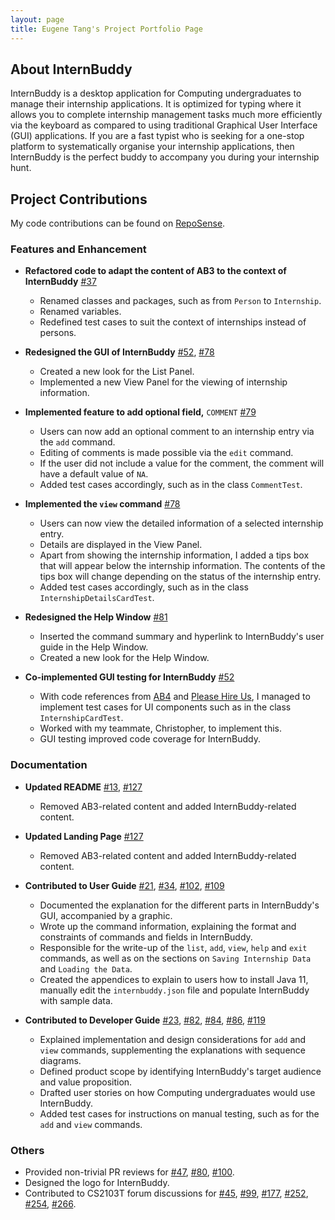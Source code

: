 ```yaml
---
layout: page
title: Eugene Tang's Project Portfolio Page
---
```


## About InternBuddy
InternBuddy is a desktop application for Computing undergraduates to manage their internship applications. It is
optimized for typing where it allows you to complete internship management tasks much more efficiently via
the keyboard as compared to using traditional Graphical User Interface (GUI) applications. If you are a fast
typist who is seeking for a one-stop platform to systematically organise your internship applications,
then InternBuddy is the perfect buddy to accompany you during your internship hunt.

## Project Contributions
My code contributions can be found on 
[RepoSense](https://nus-cs2103-ay2223s2.github.io/tp-dashboard/?search=eugenetangkj&breakdown=true&sort=groupTitle&sortWithin=title&since=2023-02-17&timeframe=commit&mergegroup=&groupSelect=groupByRepos&checkedFileTypes=docs~functional-code~test-code~other).

### Features and Enhancement
- **Refactored code to adapt the content of AB3 to the context of InternBuddy**
  [\#37](https://github.com/AY2223S2-CS2103T-T14-3/tp/pull/37)
  * Renamed classes and packages, such as from `Person` to `Internship`.
  * Renamed variables.
  * Redefined test cases to suit the context of internships instead of persons.

- **Redesigned the GUI of InternBuddy**
  [\#52](https://github.com/AY2223S2-CS2103T-T14-3/tp/pull/52),
  [\#78](https://github.com/AY2223S2-CS2103T-T14-3/tp/pull/78)
  * Created a new look for the List Panel.
  * Implemented a new View Panel for the viewing of internship information.

- **Implemented feature to add optional field,** `COMMENT`
  [\#79](https://github.com/AY2223S2-CS2103T-T14-3/tp/pull/79)
  * Users can now add an optional comment to an internship entry via the `add` command.
  * Editing of comments is made possible via the `edit` command.
  * If the user did not include a value for the comment, the comment will have a default value of `NA`.
  * Added test cases accordingly, such as in the class `CommentTest`.

<div style="page-break-after: always;"></div>

- **Implemented the `view` command**
  [\#78](https://github.com/AY2223S2-CS2103T-T14-3/tp/pull/78)
  * Users can now view the detailed information of a selected internship entry.
  * Details are displayed in the View Panel.
  * Apart from showing the internship information, I added a tips box that will appear
    below the internship information. The contents of the tips box will change depending
    on the status of the internship entry.
  * Added test cases accordingly, such as in the class `InternshipDetailsCardTest`.

- **Redesigned the Help Window**
  [\#81](https://github.com/AY2223S2-CS2103T-T14-3/tp/pull/81)
  * Inserted the command summary and hyperlink to InternBuddy's user guide in the Help Window.
  * Created a new look for the Help Window.

- **Co-implemented GUI testing for InternBuddy**
  [\#52](https://github.com/AY2223S2-CS2103T-T14-3/tp/pull/52)
  * With code references from [AB4](https://github.com/se-edu/addressbook-level4)
    and [Please Hire Us](https://github.com/AY2223S1-CS2103T-W17-4/tp), I managed to implement
    test cases for UI components such as in the class `InternshipCardTest`.
  * Worked with my teammate, Christopher, to implement this.
  * GUI testing improved code coverage for InternBuddy.

### Documentation
- **Updated README**
  [\#13](https://github.com/AY2223S2-CS2103T-T14-3/tp/pull/13),
  [\#127](https://github.com/AY2223S2-CS2103T-T14-3/tp/pull/127)
  * Removed AB3-related content and added InternBuddy-related content.

- **Updated Landing Page**
  [\#127](https://github.com/AY2223S2-CS2103T-T14-3/tp/pull/127)
  * Removed AB3-related content and added InternBuddy-related content.

- **Contributed to User Guide**
  [\#21](https://github.com/AY2223S2-CS2103T-T14-3/tp/pull/21),
  [\#34](https://github.com/AY2223S2-CS2103T-T14-3/tp/pull/34),
  [\#102](https://github.com/AY2223S2-CS2103T-T14-3/tp/pull/102),
  [\#109](https://github.com/AY2223S2-CS2103T-T14-3/tp/pull/109)
  * Documented the explanation for the different parts in InternBuddy's GUI, accompanied by a graphic.
  * Wrote up the command information, explaining the format and constraints of commands and
    fields in InternBuddy.
  * Responsible for the write-up of the `list`, `add`, `view`, `help` and `exit` commands,
    as well as on the sections on `Saving Internship Data` and `Loading the Data`.
  * Created the appendices to explain to users how to install Java 11, manually edit the `internbuddy.json` file
    and populate InternBuddy with sample data.
- **Contributed to Developer Guide**
  [\#23](https://github.com/AY2223S2-CS2103T-T14-3/tp/pull/23),
  [\#82](https://github.com/AY2223S2-CS2103T-T14-3/tp/pull/82),
  [\#84](https://github.com/AY2223S2-CS2103T-T14-3/tp/pull/84),
  [\#86](https://github.com/AY2223S2-CS2103T-T14-3/tp/pull/86),
  [\#119](https://github.com/AY2223S2-CS2103T-T14-3/tp/pull/119)
  * Explained implementation and design considerations for `add` and `view` commands, supplementing the explanations with sequence diagrams.
  * Defined product scope by identifying InternBuddy's target audience and value proposition.
  * Drafted user stories on how Computing undergraduates would use InternBuddy.
  * Added test cases for instructions on manual testing, such as for the `add` and `view` commands.

<div style="page-break-after: always;"></div>

### Others
- Provided non-trivial PR reviews for
  [\#47](https://github.com/AY2223S2-CS2103T-T14-3/tp/pull/47),
  [\#80](https://github.com/AY2223S2-CS2103T-T14-3/tp/pull/80),
  [\#100](https://github.com/AY2223S2-CS2103T-T14-3/tp/pull/100).
- Designed the logo for InternBuddy.
- Contributed to CS2103T forum discussions for
  [\#45](https://github.com/nus-cs2103-AY2223S2/forum/issues/45),
  [\#99](https://github.com/nus-cs2103-AY2223S2/forum/issues/99),
  [\#177](https://github.com/nus-cs2103-AY2223S2/forum/issues/177),
  [\#252](https://github.com/nus-cs2103-AY2223S2/forum/issues/252),
  [\#254](https://github.com/nus-cs2103-AY2223S2/forum/issues/254),
  [\#266](https://github.com/nus-cs2103-AY2223S2/forum/issues/266).

